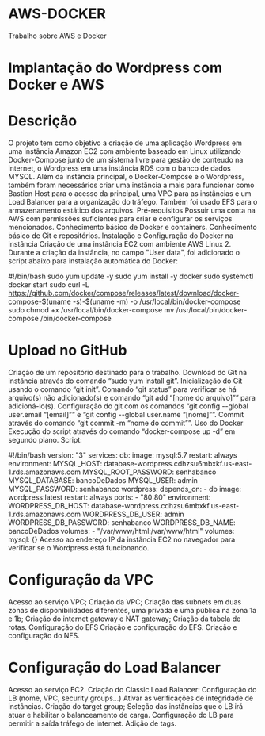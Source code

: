 # AWS-DOCKER
Trabalho sobre AWS e Docker
# Implantação do Wordpress com Docker e AWS
# Descrição
O projeto tem como objetivo a criação de uma aplicação Wordpress em uma instância Amazon EC2 com ambiente baseado em Linux utilizando Docker-Compose junto de um sistema livre para gestão de conteudo na internet, o Wordpress em uma instância RDS com o banco de dados MYSQL. Além da instância principal, o Docker-Compose e o Wordpress, também foram necessários criar uma instância a mais para funcionar como Bastion Host para o acesso da principal, uma VPC para as instâncias e um Load Balancer para a organização do tráfego. Também foi usado EFS para o armazenamento estático dos arquivos.
Pré-requisitos
Possuir uma conta na AWS com permissões suficientes para criar e configurar os serviços mencionados.
Conhecimento básico de Docker e containers.
Conhecimento básico de Git e repositórios.
Instalação e Configuração do Docker na instância
Criação de uma instância EC2 com ambiente AWS Linux 2.
Durante a criação da instância, no campo "User data", foi adicionado o script abaixo para instalação automática do Docker:

#!/bin/bash
sudo yum update -y
sudo yum install -y docker
sudo systemctl  docker start
sudo curl -L https://github.com/docker/compose/releases/latest/download/docker-compose-$(uname -s)-$(uname -m) -o /usr/local/bin/docker-compose
sudo chmod +x /usr/local/bin/docker-compose
mv /usr/local/bin/docker-compose /bin/docker-compose

# Upload no GitHub
Criação de um repositório destinado para o trabalho.
Download do Git na instância através do comando “sudo yum install git”.
Inicialização do Git usando o comando “git init”.
Comando “git status” para verificar se há arquivo(s) não adicionado(s) e comando “git add “[nome do arquivo]”” para adicioná-lo(s).
Configuração do git com os comandos “git config --global user.email “[email]”” e “git config --global user.name “[nome]””.
Commit através do comando “git commit -m “nome do commit””.
Uso do Docker
Execução do script através do comando “docker-compose up -d” em segundo plano.
Script:



#!/bin/bash
version: "3"
services:
  db:
    image: mysql:5.7
    restart: always
    environment:
      MYSQL_HOST: database-wordpress.cdhzsu6mbxkf.us-east-1.rds.amazonaws.com
      MYSQL_ROOT_PASSWORD: senhabanco
      MYSQL_DATABASE: bancoDeDados
      MYSQL_USER: admin
      MYSQL_PASSWORD: senhabanco
  wordpress:
    depends_on:
      - db
    image: wordpress:latest
    restart: always
    ports:
      - "80:80"
    environment:
      WORDPRESS_DB_HOST: database-wordpress.cdhzsu6mbxkf.us-east-1.rds.amazonaws.com
      WORDPRESS_DB_USER: admin
      WORDPRESS_DB_PASSWORD: senhabanco
      WORDPRESS_DB_NAME: bancoDeDados
    volumes:
      - "/var/www/html:/var/www/html"
volumes:
  mysql: {}
Acesso ao endereço IP da instância EC2 no navegador para verificar se o Wordpress está funcionando.
# Configuração da VPC
Acesso ao serviço VPC;
Criação da VPC;
Criação das subnets em duas zonas de disponibilidades diferentes, uma privada e uma pública na zona 1a e 1b;
Criação do internet gateway e NAT gateway;
Criação da tabela de rotas.
Configuração do EFS
Criação e configuração do EFS.
Criação e configuração do NFS.


# Configuração do Load Balancer
Acesso ao serviço EC2.
Criação do Classic Load Balancer:
Configuração do LB (nome, VPC, security groups...)
Ativar as verificações de integridade de instâncias.
Criação do target group;
Seleção das instâncias que o LB irá atuar e habilitar o balanceamento de carga.
Configuração do LB para permitir a saída tráfego de internet.
Adição de tags.

